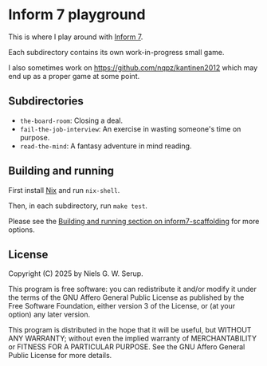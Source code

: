 # Inform 7 playground

This is where I play around with [Inform 7](https://inform7.com/).

Each subdirectory contains its own work-in-progress small game.

I also sometimes work on https://github.com/nqpz/kantinen2012 which may
end up as a proper game at some point.


## Subdirectories

- `the-board-room`: Closing a deal.
- `fail-the-job-interview`: An exercise in wasting someone's time on purpose.
- `read-the-mind`: A fantasy adventure in mind reading.


## Building and running

First install [Nix](https://nixos.org/) and run `nix-shell`.

Then, in each subdirectory, run `make test`.

Please see the [Building and running section on
inform7-scaffolding](https://github.com/nqpz/inform7-scaffolding?tab=readme-ov-file#building-and-running)
for more options.


## License

Copyright (C) 2025 by Niels G. W. Serup.

This program is free software: you can redistribute it and/or modify it
under the terms of the GNU Affero General Public License as published by
the Free Software Foundation, either version 3 of the License, or (at
your option) any later version.

This program is distributed in the hope that it will be useful, but
WITHOUT ANY WARRANTY; without even the implied warranty of
MERCHANTABILITY or FITNESS FOR A PARTICULAR PURPOSE. See the GNU Affero
General Public License for more details.

